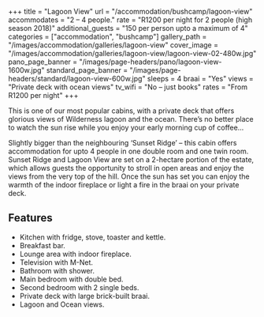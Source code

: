 +++
title = "Lagoon View"
url = "/accommodation/bushcamp/lagoon-view"
accommodates = "2 – 4 people."
rate = "R1200 per night for 2 people (high season 2018)"
additional_guests = "150 per person upto a maximum of 4"
categories = ["accommodation", "bushcamp"]
gallery_path = "/images/accommodation/galleries/lagoon-view"
cover_image = "/images/accommodation/galleries/lagoon-view/lagoon-view-02-480w.jpg"
pano_page_banner = "/images/page-headers/pano/lagoon-view-1600w.jpg"
standard_page_banner = "/images/page-headers/standard/lagoon-view-600w.jpg"
sleeps = 4 
braai = "Yes"
views = "Private deck with ocean views"
tv_wifi = "No – just books"
rates = "From R1200 per night"
+++

This is one of our most popular cabins, with a private deck that offers glorious views of Wilderness lagoon and the ocean. There’s no better place to watch the sun rise while you enjoy your early morning cup of coffee…
<!--more-->
Slightly bigger than the neighbouring ‘Sunset Ridge’ – this cabin offers accommodation for upto 4 people in one double room and one twin room. Sunset Ridge and Lagoon View are set on a 2-hectare portion of the estate, which allows guests the opportunity to stroll in open areas and enjoy the views from the very top of the hill. Once the sun has set you can enjoy the warmth of the indoor fireplace or light a fire in the braai on your private deck.

## Features

*   Kitchen with fridge, stove, toaster and kettle.
*   Breakfast bar.
*   Lounge area with indoor fireplace.
*   Television with M-Net.
*   Bathroom with shower.
*   Main bedroom with double bed.
*   Second bedroom with 2 single beds.
*   Private deck with large brick-built braai.
*   Lagoon and Ocean views.
